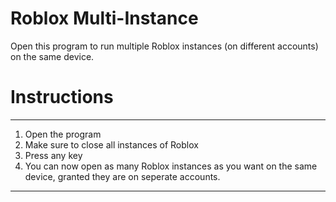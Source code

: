 # Roblox Multi-Instance
Open this program to run multiple Roblox instances (on different accounts) on the same device.

# Instructions
---
1. Open the program
2. Make sure to close all instances of Roblox
3. Press any key
4. You can now open as many Roblox instances as you want on the same device, granted they are on seperate accounts.

***
